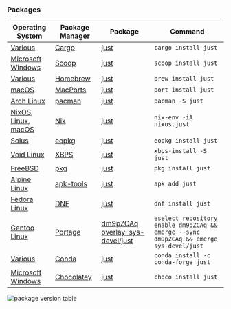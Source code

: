 ### Packages

|Operating System|Package Manager|Package|Command|
|----------------|---------------|-------|-------|
|[Various](https://forge.rust-lang.org/release/platform-support.html)|[Cargo](https://www.rust-lang.org)|[just](https://crates.io/crates/just)|`cargo install just`|
|[Microsoft Windows](https://en.wikipedia.org/wiki/Microsoft_Windows)|[Scoop](https://scoop.sh)|[just](https://github.com/ScoopInstaller/Main/blob/master/bucket/just.json)|`scoop install just`|
|[Various](https://docs.brew.sh/Installation)|[Homebrew](https://brew.sh)|[just](https://formulae.brew.sh/formula/just)|`brew install just`|
|[macOS](https://en.wikipedia.org/wiki/MacOS)|[MacPorts](https://www.macports.org)|[just](https://ports.macports.org/port/just/summary)|`port install just`|
|[Arch Linux](https://www.archlinux.org)|[pacman](https://wiki.archlinux.org/title/Pacman)|[just](https://archlinux.org/packages/community/x86_64/just/)|`pacman -S just`|
|[NixOS](https://nixos.org/nixos/), [Linux](https://nixos.org/nix/manual/#ch-supported-platforms), [macOS](https://nixos.org/nix/manual/#ch-supported-platforms)|[Nix](https://nixos.org/nix/)|[just](https://github.com/NixOS/nixpkgs/blob/master/pkgs/development/tools/just/default.nix)|`nix-env -iA nixos.just`|
|[Solus](https://getsol.us/)|[eopkg](https://getsol.us/articles/package-management/basics/en)|[just](https://dev.getsol.us/source/just/)|`eopkg install just`|
|[Void Linux](https://voidlinux.org)|[XBPS](https://wiki.voidlinux.org/XBPS)|[just](https://github.com/void-linux/void-packages/blob/master/srcpkgs/just/template)|`xbps-install -S just`|
|[FreeBSD](https://www.freebsd.org/)|[pkg](https://www.freebsd.org/doc/handbook/pkgng-intro.html)|[just](https://www.freshports.org/deskutils/just/)|`pkg install just`|
|[Alpine Linux](https://alpinelinux.org/)|[apk-tools](https://wiki.alpinelinux.org/wiki/Alpine_Linux_package_management)|[just](https://pkgs.alpinelinux.org/package/edge/community/x86_64/just)|`apk add just`|
|[Fedora Linux](https://getfedora.org/)|[DNF](https://dnf.readthedocs.io/en/latest/)|[just](https://src.fedoraproject.org/rpms/rust-just)|`dnf install just`|
|[Gentoo Linux](https://www.gentoo.org/)|[Portage](https://wiki.gentoo.org/wiki/Portage)|[dm9pZCAq overlay: sys-devel/just](https://github.com/gentoo-mirror/dm9pZCAq/tree/master/sys-devel/just)|`eselect repository enable dm9pZCAq && emerge --sync dm9pZCAq && emerge sys-devel/just`|
|[Various](https://docs.conda.io/en/latest/miniconda.html#system-requirements)|[Conda](https://docs.conda.io/projects/conda/en/latest/index.html)|[just](https://anaconda.org/conda-forge/just)|`conda install -c conda-forge just`|
|[Microsoft Windows](https://en.wikipedia.org/wiki/Microsoft_Windows)|[Chocolatey](https://chocolatey.org)|[just](https://github.com/michidk/just-choco)|`choco install just`|

![package version table](https://repology.org/badge/vertical-allrepos/just.svg)
